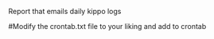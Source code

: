 Report that emails daily kippo logs 

#Modify the crontab.txt file to your liking and add to crontab


